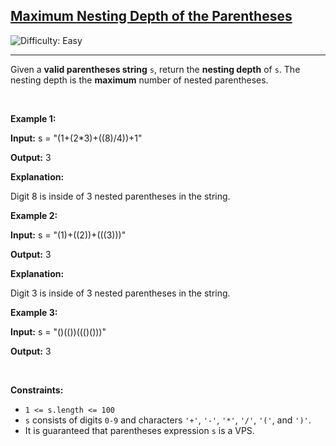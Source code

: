 <h2><a href="https://leetcode.com/problems/maximum-nesting-depth-of-the-parentheses">Maximum Nesting Depth of the Parentheses</a></h2> <img src='https://img.shields.io/badge/Difficulty-Easy-brightgreen' alt='Difficulty: Easy' /><hr><p>Given a <strong>valid parentheses string</strong> <code>s</code>, return the <strong>nesting depth</strong> of<em> </em><code>s</code>. The nesting depth is the <strong>maximum</strong> number of nested parentheses.</p>

<p>&nbsp;</p>
<p><strong class="example">Example 1:</strong></p>

<div class="example-block">
<p><strong>Input:</strong> <span class="example-io">s = &quot;(1+(2*3)+((8)/4))+1&quot;</span></p>

<p><strong>Output:</strong> <span class="example-io">3</span></p>

<p><strong>Explanation:</strong></p>

<p>Digit 8 is inside of 3 nested parentheses in the string.</p>
</div>

<p><strong class="example">Example 2:</strong></p>

<div class="example-block">
<p><strong>Input:</strong> <span class="example-io">s = &quot;(1)+((2))+(((3)))&quot;</span></p>

<p><strong>Output:</strong> <span class="example-io">3</span></p>

<p><strong>Explanation:</strong></p>

<p>Digit 3 is inside of 3 nested parentheses in the string.</p>
</div>

<p><strong class="example">Example 3:</strong></p>

<div class="example-block">
<p><strong>Input:</strong> <span class="example-io">s = &quot;()(())((()()))&quot;</span></p>

<p><strong>Output:</strong> <span class="example-io">3</span></p>
</div>

<p>&nbsp;</p>
<p><strong>Constraints:</strong></p>

<ul>
	<li><code>1 &lt;= s.length &lt;= 100</code></li>
	<li><code>s</code> consists of digits <code>0-9</code> and characters <code>&#39;+&#39;</code>, <code>&#39;-&#39;</code>, <code>&#39;*&#39;</code>, <code>&#39;/&#39;</code>, <code>&#39;(&#39;</code>, and <code>&#39;)&#39;</code>.</li>
	<li>It is guaranteed that parentheses expression <code>s</code> is a VPS.</li>
</ul>
